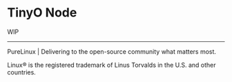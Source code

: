 # TinyO Node

WIP

---

PureLinux | Delivering to the open-source community what matters most.

Linux® is the registered trademark of Linus Torvalds in the U.S. and other countries.